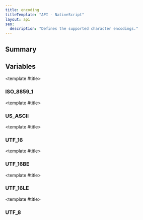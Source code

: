 ```yaml
---
title: encoding
titleTemplate: "API - NativeScript"
layout: api
seo:
  description: "Defines the supported character encodings."
---
```


<!-- This page is auto generated, do not edit manually. -->
<!-- Run "yarn generate:api-docs" to regenerate -->

<script setup lang="ts">
  import { provide } from "vue";
  import API_DATA from "./encoding.data.json";
  
  provide('API_DATA', API_DATA);
</script>

<APIRefHierarchy v-once />

<APIRefComment commentBase64="eyJibG9ja1RhZ3MiOltdLCJtb2RpZmllclRhZ3MiOnt9LCJzdW1tYXJ5IjpbeyJraW5kIjoidGV4dCIsInRleHQiOiJEZWZpbmVzIHRoZSBzdXBwb3J0ZWQgY2hhcmFjdGVyIGVuY29kaW5ncy4ifV19" v-once />

## <Heading ignore>Summary</Heading>

<APIRefSummary v-once />

## Variables

<div class="isConst">

<APIRef for="2492" v-once>

<template #title>

### ISO_8859_1

</template>

</APIRef>

</div>

<div class="isConst">

<APIRef for="2493" v-once>

<template #title>

### US_ASCII

</template>

</APIRef>

</div>

<div class="isConst">

<APIRef for="2494" v-once>

<template #title>

### UTF_16

</template>

</APIRef>

</div>

<div class="isConst">

<APIRef for="2495" v-once>

<template #title>

### UTF_16BE

</template>

</APIRef>

</div>

<div class="isConst">

<APIRef for="2496" v-once>

<template #title>

### UTF_16LE

</template>

</APIRef>

</div>

<div class="isConst">

<APIRef for="2497" v-once>

<template #title>

### UTF_8

</template>

</APIRef>

</div>
